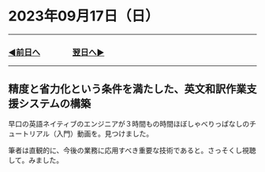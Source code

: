 # 2023年09月17日（日）

---

### [◀️前日へ](https://github.com/yuasys/chatty-journal/blob/main/2023/09/2023-09-16.md)&emsp;&emsp;&emsp;&emsp;[翌日へ▶️](https://github.com/yuasys/chatty-journal/blob/main/2023/09/2023-09-18.md)

---

## 精度と省力化という条件を満たした、英文和訳作業支援システムの構築

早口の英語ネイティブのエンジニアが３時間もの時間ほぼしゃべりっぱなしのチュートリアル（入門）動画を。見つけました。  

筆者は直観的に、今後の業務に応用すべき重要な技術であると。さっそくし視聴して。みました。  
